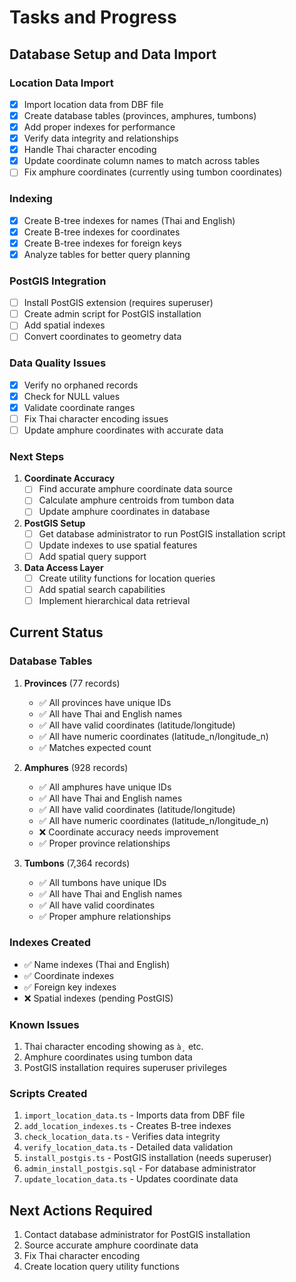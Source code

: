 # Tasks and Progress

## Database Setup and Data Import

### Location Data Import
- [x] Import location data from DBF file
- [x] Create database tables (provinces, amphures, tumbons)
- [x] Add proper indexes for performance
- [x] Verify data integrity and relationships
- [x] Handle Thai character encoding
- [x] Update coordinate column names to match across tables
- [ ] Fix amphure coordinates (currently using tumbon coordinates)

### Indexing
- [x] Create B-tree indexes for names (Thai and English)
- [x] Create B-tree indexes for coordinates
- [x] Create B-tree indexes for foreign keys
- [x] Analyze tables for better query planning

### PostGIS Integration
- [ ] Install PostGIS extension (requires superuser)
- [ ] Create admin script for PostGIS installation
- [ ] Add spatial indexes
- [ ] Convert coordinates to geometry data

### Data Quality Issues
- [x] Verify no orphaned records
- [x] Check for NULL values
- [x] Validate coordinate ranges
- [ ] Fix Thai character encoding issues
- [ ] Update amphure coordinates with accurate data

### Next Steps
1. **Coordinate Accuracy**
   - [ ] Find accurate amphure coordinate data source
   - [ ] Calculate amphure centroids from tumbon data
   - [ ] Update amphure coordinates in database

2. **PostGIS Setup**
   - [ ] Get database administrator to run PostGIS installation script
   - [ ] Update indexes to use spatial features
   - [ ] Add spatial query support

3. **Data Access Layer**
   - [ ] Create utility functions for location queries
   - [ ] Add spatial search capabilities
   - [ ] Implement hierarchical data retrieval

## Current Status

### Database Tables
1. **Provinces** (77 records)
   - ✅ All provinces have unique IDs
   - ✅ All have Thai and English names
   - ✅ All have valid coordinates (latitude/longitude)
   - ✅ All have numeric coordinates (latitude_n/longitude_n)
   - ✅ Matches expected count

2. **Amphures** (928 records)
   - ✅ All amphures have unique IDs
   - ✅ All have Thai and English names
   - ✅ All have valid coordinates (latitude/longitude)
   - ✅ All have numeric coordinates (latitude_n/longitude_n)
   - ❌ Coordinate accuracy needs improvement
   - ✅ Proper province relationships

3. **Tumbons** (7,364 records)
   - ✅ All tumbons have unique IDs
   - ✅ All have Thai and English names
   - ✅ All have valid coordinates
   - ✅ Proper amphure relationships

### Indexes Created
- ✅ Name indexes (Thai and English)
- ✅ Coordinate indexes
- ✅ Foreign key indexes
- ❌ Spatial indexes (pending PostGIS)

### Known Issues
1. Thai character encoding showing as `à¸` etc.
2. Amphure coordinates using tumbon data
3. PostGIS installation requires superuser privileges

### Scripts Created
1. `import_location_data.ts` - Imports data from DBF file
2. `add_location_indexes.ts` - Creates B-tree indexes
3. `check_location_data.ts` - Verifies data integrity
4. `verify_location_data.ts` - Detailed data validation
5. `install_postgis.ts` - PostGIS installation (needs superuser)
6. `admin_install_postgis.sql` - For database administrator
7. `update_location_data.ts` - Updates coordinate data

## Next Actions Required
1. Contact database administrator for PostGIS installation
2. Source accurate amphure coordinate data
3. Fix Thai character encoding
4. Create location query utility functions 